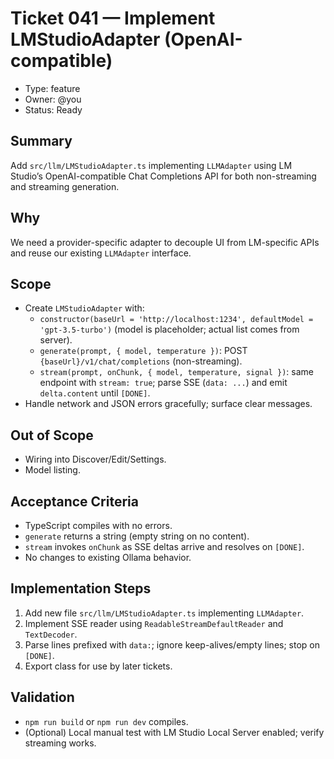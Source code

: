 # Ticket 041 — Implement LMStudioAdapter (OpenAI-compatible)

- Type: feature
- Owner: @you
- Status: Ready

## Summary
Add `src/llm/LMStudioAdapter.ts` implementing `LLMAdapter` using LM Studio’s OpenAI-compatible Chat Completions API for both non-streaming and streaming generation.

## Why
We need a provider-specific adapter to decouple UI from LM-specific APIs and reuse our existing `LLMAdapter` interface.

## Scope
- Create `LMStudioAdapter` with:
  - `constructor(baseUrl = 'http://localhost:1234', defaultModel = 'gpt-3.5-turbo')` (model is placeholder; actual list comes from server).
  - `generate(prompt, { model, temperature })`: POST `{baseUrl}/v1/chat/completions` (non-streaming).
  - `stream(prompt, onChunk, { model, temperature, signal })`: same endpoint with `stream: true`; parse SSE (`data: ...`) and emit `delta.content` until `[DONE]`.
- Handle network and JSON errors gracefully; surface clear messages.

## Out of Scope
- Wiring into Discover/Edit/Settings.
- Model listing.

## Acceptance Criteria
- TypeScript compiles with no errors.
- `generate` returns a string (empty string on no content).
- `stream` invokes `onChunk` as SSE deltas arrive and resolves on `[DONE]`.
- No changes to existing Ollama behavior.

## Implementation Steps
1. Add new file `src/llm/LMStudioAdapter.ts` implementing `LLMAdapter`.
2. Implement SSE reader using `ReadableStreamDefaultReader` and `TextDecoder`.
3. Parse lines prefixed with `data:`; ignore keep-alives/empty lines; stop on `[DONE]`.
4. Export class for use by later tickets.

## Validation
- `npm run build` or `npm run dev` compiles.
- (Optional) Local manual test with LM Studio Local Server enabled; verify streaming works.

